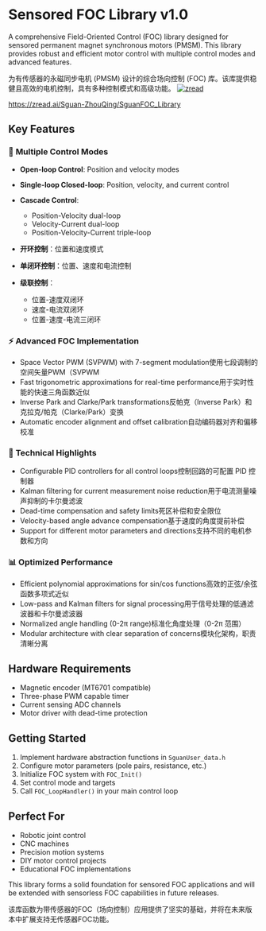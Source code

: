 # Sensored FOC Library v1.0

A comprehensive Field-Oriented Control (FOC) library designed for sensored permanent magnet synchronous motors (PMSM). This library provides robust and efficient motor control with multiple control modes and advanced features.

为有传感器的永磁同步电机 (PMSM) 设计的综合场向控制 (FOC) 库。该库提供稳健且高效的电机控制，具有多种控制模式和高级功能。
[![zread](https://img.shields.io/badge/Ask_Zread-_.svg?style=flat&color=00b0aa&labelColor=000000&logo=data%3Aimage%2Fsvg%2Bxml%3Bbase64%2CPHN2ZyB3aWR0aD0iMTYiIGhlaWdodD0iMTYiIHZpZXdCb3g9IjAgMCAxNiAxNiIgZmlsbD0ibm9uZSIgeG1sbnM9Imh0dHA6Ly93d3cudzMub3JnLzIwMDAvc3ZnIj4KPHBhdGggZD0iTTQuOTYxNTYgMS42MDAxSDIuMjQxNTZDMS44ODgxIDEuNjAwMSAxLjYwMTU2IDEuODg2NjQgMS42MDE1NiAyLjI0MDFWNC45NjAxQzEuNjAxNTYgNS4zMTM1NiAxLjg4ODEgNS42MDAxIDIuMjQxNTYgNS42MDAxSDQuOTYxNTZDNS4zMTUwMiA1LjYwMDEgNS42MDE1NiA1LjMxMzU2IDUuNjAxNTYgNC45NjAxVjIuMjQwMUM1LjYwMTU2IDEuODg2NjQgNS4zMTUwMiAxLjYwMDEgNC45NjE1NiAxLjYwMDFaIiBmaWxsPSIjZmZmIi8%2BCjxwYXRoIGQ9Ik00Ljk2MTU2IDEwLjM5OTlIMi4yNDE1NkMxLjg4ODEgMTAuMzk5OSAxLjYwMTU2IDEwLjY4NjQgMS42MDE1NiAxMS4wMzk5VjEzLjc1OTlDMS42MDE1NiAxNC4xMTM0IDEuODg4MSAxNC4zOTk5IDIuMjQxNTYgMTQuMzk5OUg0Ljk2MTU2QzUuMzE1MDIgMTQuMzk5OSA1LjYwMTU2IDE0LjExMzQgNS42MDE1NiAxMy43NTk5VjExLjAzOTlDNS42MDE1NiAxMC42ODY0IDUuMzE1MDIgMTAuMzk5OSA0Ljk2MTU2IDEwLjM5OTlaIiBmaWxsPSIjZmZmIi8%2BCjxwYXRoIGQ9Ik0xMy43NTg0IDEuNjAwMUgxMS4wMzg0QzEwLjY4NSAxLjYwMDEgMTAuMzk4NCAxLjg4NjY0IDEwLjM5ODQgMi4yNDAxVjQuOTYwMUMxMC4zOTg0IDUuMzEzNTYgMTAuNjg1IDUuNjAwMSAxMS4wMzg0IDUuNjAwMUgxMy43NTg0QzE0LjExMTkgNS42MDAxIDE0LjM5ODQgNS4zMTM1NiAxNC4zOTg0IDQuOTYwMVYyLjI0MDFDMTQuMzk4NCAxLjg4NjY0IDE0LjExMTkgMS42MDAxIDEzLjc1ODQgMS42MDAxWiIgZmlsbD0iI2ZmZiIvPgo8cGF0aCBkPSJNNCAxMkwxMiA0TDQgMTJaIiBmaWxsPSIjZmZmIi8%2BCjxwYXRoIGQ9Ik00IDEyTDEyIDQiIHN0cm9rZT0iI2ZmZiIgc3Ryb2tlLXdpZHRoPSIxLjUiIHN0cm9rZS1saW5lY2FwPSJyb3VuZCIvPgo8L3N2Zz4K&logoColor=ffffff)](https://zread.ai/Sguan-ZhouQing/SguanFOC_Library)

https://zread.ai/Sguan-ZhouQing/SguanFOC_Library

## Key Features

### 🎯 **Multiple Control Modes**
- **Open-loop Control**: Position and velocity modes
- **Single-loop Closed-loop**: Position, velocity, and current control
- **Cascade Control**: 
  - Position-Velocity dual-loop
  - Velocity-Current dual-loop  
  - Position-Velocity-Current triple-loop
 
- **开环控制**：位置和速度模式
- **单闭环控制**：位置、速度和电流控制
- **级联控制**：
  - 位置-速度双闭环
  - 速度-电流双闭环
  - 位置-速度-电流三闭环

### ⚡ **Advanced FOC Implementation**
- Space Vector PWM (SVPWM) with 7-segment modulation使用七段调制的空间矢量PWM（SVPWM
- Fast trigonometric approximations for real-time performance用于实时性能的快速三角函数近似
- Inverse Park and Clarke/Park transformations反帕克（Inverse Park）和克拉克/帕克（Clarke/Park）变换
- Automatic encoder alignment and offset calibration自动编码器对齐和偏移校准

### 🔧 **Technical Highlights**
- Configurable PID controllers for all control loops控制回路的可配置 PID 控制器
- Kalman filtering for current measurement noise reduction用于电流测量噪声抑制的卡尔曼滤波
- Dead-time compensation and safety limits死区补偿和安全限位
- Velocity-based angle advance compensation基于速度的角度提前补偿
- Support for different motor parameters and directions支持不同的电机参数和方向

### 📊 **Optimized Performance**
- Efficient polynomial approximations for sin/cos functions高效的正弦/余弦函数多项式近似
- Low-pass and Kalman filters for signal processing用于信号处理的低通滤波器和卡尔曼滤波器
- Normalized angle handling (0-2π range)标准化角度处理（0-2π 范围）
- Modular architecture with clear separation of concerns模块化架构，职责清晰分离

## Hardware Requirements
- Magnetic encoder (MT6701 compatible)
- Three-phase PWM capable timer
- Current sensing ADC channels
- Motor driver with dead-time protection

## Getting Started
1. Implement hardware abstraction functions in `SguanUser_data.h`
2. Configure motor parameters (pole pairs, resistance, etc.)
3. Initialize FOC system with `FOC_Init()`
4. Set control mode and targets
5. Call `FOC_LoopHandler()` in your main control loop

## Perfect For
- Robotic joint control
- CNC machines
- Precision motion systems
- DIY motor control projects
- Educational FOC implementations

This library forms a solid foundation for sensored FOC applications and will be extended with sensorless FOC capabilities in future releases.

该库函数为带传感器的FOC（场向控制）应用提供了坚实的基础，并将在未来版本中扩展支持无传感器FOC功能。
